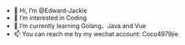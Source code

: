 - 👋 Hi, I’m @Edward-Jackie
- 👀 I’m interested in Coding
- 🌱 I’m currently learning Golang、Java and Vue
- 📫 You can reach me by my wechat account: Coco4979jie

<!---
Edward-Jackie/Edward-Jackie is a ✨ special ✨ repository because its `README.md` (this file) appears on your GitHub profile.
You can click the Preview link to take a look at your changes.
--->

